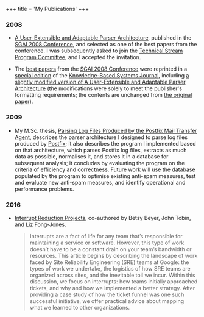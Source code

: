 +++
title = 'My Publications'
+++

### 2008

- [A User-Extensible and Adaptable Parser
  Architecture](/publications/sgai-2008.pdf), published in the [SGAI 2008
  Conference](http://www.bcs-sgai.org/ai2008/), and selected as one of the best
  papers from the conference. I was subsequently asked to join the [Technical
  Stream Program Committee](http://www.bcs-sgai.org/tpc/?x=491), and I accepted
  the invitation.

- The [best papers](http://www.bcs-sgai.org/sgai/kbsj_ai2008.htm) from the [SGAI
  2008 Conference](http://www.bcs-sgai.org/ai2008/) were reprinted in a [special
  edition](https://www.sciencedirect.com/journal/knowledge-based-systems/vol/22/issue/7)
  of the [Knowledge-Based Systems
  Journal](https://www.sciencedirect.com/journal/knowledge-based-systems),
  including [a slightly modified version of A User-Extensible and Adaptable
  Parser
  Architecture](https://www.sciencedirect.com/science/article/abs/pii/S0950705109000094)
  (the modifications were solely to meet the publisher's formatting
  requirements; the contents are unchanged from [the original
  paper](/publications/sgai-2008.pdf)).

### 2009

- My M.Sc. thesis, [Parsing Log Files Produced by the Postfix Mail Transfer
  Agent](/publications/msc-thesis.pdf), describes the parser architecture I
  designed to parse log files produced by [Postfix](http://www.postfix.org/); it
  also describes the program I implemented based on that architecture, which
  parses Postfix log files, extracts as much data as possible, normalises it,
  and stores it in a database for subsequent analysis; it concludes by
  evaluating the program on the criteria of efficiency and correctness. Future
  work will use the database populated by the program to optimise existing
  anti-spam measures, test and evaluate new anti-spam measures, and identify
  operational and performance problems.

### 2016

- [Interrupt Reduction
  Projects](https://www.usenix.org/publications/login/winter-2016-vol-41-no-4/beyer),
  co-authored by Betsy Beyer, John Tobin, and Liz Fong-Jones.

  > Interrupts are a fact of life for any team that’s responsible for
  > maintaining a service or software. However, this type of work doesn’t have
  > to be a constant drain on your team’s bandwidth or resources. This article
  > begins by describing the landscape of work faced by Site Reliability
  > Engineering (SRE) teams at Google: the types of work we undertake, the
  > logistics of how SRE teams are organized across sites, and the inevitable
  > toil we incur. Within this discussion, we focus on interrupts: how teams
  > initially approached tickets, and why and how we implemented a better
  > strategy. After providing a case study of how the ticket funnel was one such
  > successful initiative, we offer practical advice about mapping what we
  > learned to other organizations.
